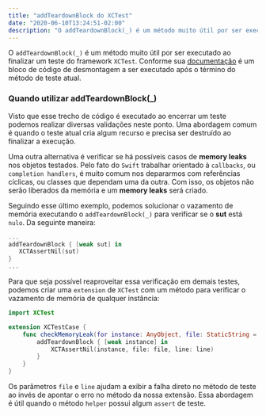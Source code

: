 ```yaml
---
title: "addTeardownBlock do XCTest"
date: "2020-06-10T13:24:51-02:00"
description: "O addTeardownBlock(_) é um método muito útil por ser executado ao finalizar um teste do framework XCTest. Conforme sua documentação é um bloco de código..."
---
```


O `addTeardownBlock(_)` é um método muito útil por ser executado ao finalizar um teste do framework `XCTest`. Conforme sua [documentação](https://developer.apple.com/documentation/xctest/xctestcase/2887226-addteardownblock) é um bloco de código de desmontagem a ser executado após o término do método de teste atual.

### Quando utilizar addTeardownBlock(_)

Visto que esse trecho de código é executado ao encerrar um teste podemos realizar diversas validações neste ponto. Uma abordagem comum é quando o teste atual cria algum recurso e precisa ser destruído ao finalizar a execução.

Uma outra alternativa é verificar se há possíveis casos de **memory leaks** nos objetos testados. Pelo fato do `Swift` trabalhar orientado à `callbacks`, ou `completion handlers`, é muito comum nos depararmos com referências cíclicas, ou classes que dependam uma da outra. Com isso, os objetos não serão liberados da memória e um **memory leaks** será criado.

Seguindo esse último exemplo, podemos solucionar o vazamento de memória executando o `addTeardownBlock(_)` para verificar se o **sut** está `nulo`. Da seguinte maneira:

```swift
...
addTeardownBlock { [weak sut] in
   XCTAssertNil(sut)
}
... 
```

Para que seja possível reaproveitar essa verificação em demais testes, podemos criar uma `extension` de `XCTest` com um método para verificar o vazamento de memória de qualquer instância:

```swift
import XCTest

extension XCTestCase {
    func checkMemoryLeak(for instance: AnyObject, file: StaticString = #file, line: UInt = #line) {
        addTeardownBlock { [weak instance] in
            XCTAssertNil(instance, file: file, line: line)
        }
    }
}
```

Os parâmetros `file` e `line` ajudam a exibir a falha direto no método de teste ao invés de apontar o erro no método da nossa extensão. Essa abordagem é útil quando o método `helper` possui algum `assert` de teste.
